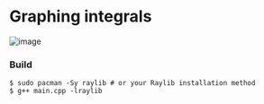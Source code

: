 # Graphing integrals

![image](https://github.com/postmodernist1848/graphing-integrals/assets/101038833/74028bdd-f2fa-439f-9df1-97122ea946ac)

### Build
```console
$ sudo pacman -Sy raylib # or your Raylib installation method
$ g++ main.cpp -lraylib
```
